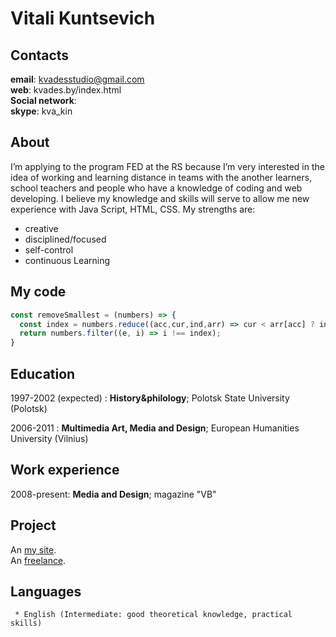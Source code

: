 Vitali Kuntsevich
=======

Contacts
-----------

**email**: kvadesstudio@gmail.com  
**web**: kvades.by/index.html  
**Social network**:  
**skype**: kva_kin


About
-----------
I’m applying to the program FED at the RS because I’m very interested in the idea of working and learning distance in teams with the another learners, school teachers and people who have a knowledge of coding and web developing.
I believe my knowledge and skills will serve to allow me new experience with Java Script, HTML, CSS.
My strengths are:
   * creative
   * disciplined/focused
   * self-control  
   * continuous Learning

My code
-----------
```javascript
const removeSmallest = (numbers) => {
  const index = numbers.reduce((acc,cur,ind,arr) => cur < arr[acc] ? ind : acc, 0);
  return numbers.filter((e, i) => i !== index);
}
```

Education
-----------
1997-2002 (expected)
:   **History&philology**; Polotsk State University (Polotsk)

2006-2011
:   **Multimedia Art, Media and Design**; European Humanities University (Vilnius)  


Work experience
-----------
2008-present: **Media and Design**; magazine "VB"    


Project
-----------
An [my site](http://kvades.by/index.html).  
An [freelance](http://ooopbk.by). 

Languages
-----------

     * English (Intermediate: good theoretical knowledge, practical skills)